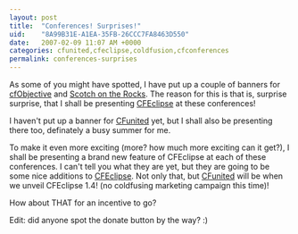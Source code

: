```yaml
---
layout: post
title:  "Conferences! Surprises!"
uid:	"8A99B31E-A1EA-35FB-26CCC7FA8463D550"
date:   2007-02-09 11:07 AM +0000
categories: cfunited,cfeclipse,coldfusion,cfconferences
permalink: conferences-surprises
---
```

As some of you might have spotted, I have put up a couple of banners for <a href="http://http://www.cfobjective.com/conference/">cfObjective</a> and <a href="http://scotch.scottishcfug.com/">Scotch on the Rocks</a>. The reason for this is that is, surprise surprise, that I shall be presenting <a href="http://www.cfeclipse.org">CFEclipse</a> at these conferences!

I haven't put up a banner for <a href="http://www.cfunited.com/2007/">CFunited</a> yet, but I shall also be presenting there too, definately a busy summer for me.

To make it even more exciting (more? how much more exciting can it get?), I shall be presenting a brand new feature of CFEclipse at each of these conferences. I can't tell you what they are yet, but they are going to be some nice additions to <a href="http://www.cfeclipse.org">CFEclipse</a>. Not only that, but <a href="http://www.cfunited.com/2007/">CFunited</a> will be when we unveil CFEclipse 1.4! (no coldfusing marketing campaign this time)!


How about THAT for an incentive to go?


Edit: did anyone spot the donate button by the way? :)